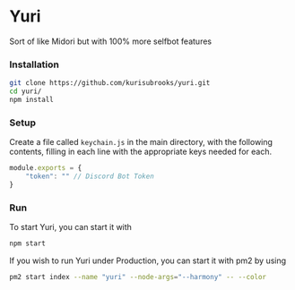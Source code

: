 # Yuri
Sort of like Midori but with 100% more selfbot features

### Installation
```bash
git clone https://github.com/kurisubrooks/yuri.git
cd yuri/
npm install
```

### Setup
Create a file called `keychain.js` in the main directory, with the following contents, filling in each line with the appropriate keys needed for each.

```js
module.exports = {
    "token": "" // Discord Bot Token
}
```

### Run
To start Yuri, you can start it with

```bash
npm start
```

If you wish to run Yuri under Production, you can start it with pm2 by using

```bash
pm2 start index --name "yuri" --node-args="--harmony" -- --color
```
